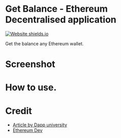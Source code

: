 # Get Balance - Ethereum Decentralised application
[![Website shields.io](https://img.shields.io/website-up-down-green-red/http/shields.io.svg)](https://quantumporium.github.io/first_Dapp/#)


Get the balance any Ethereum wallet. 
# Screenshot

# How to use.


# Credit
- [Article by Dapp university](https://www.dappuniversity.com/articles/web3-js-intro)
- [ Ethereum Dev](https://ethereumdev.io/setup-web3js-to-use-the-ethereum-blockchain-in-javascript/)
